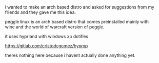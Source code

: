 i wanted to make an arch based distro and asked for suggestions from my friends and they gave me this idea.


peggle linux is an arch based distro that comes preinstalled mainly with wine and the world of warcraft version of peggle.

it uses hyprland with windows xp dotifles

https://gitlab.com/cristodcgomez/hyprxp



theres nothing here because i havent actually done anything yet.
